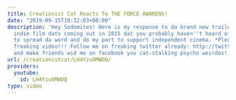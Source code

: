 ```yaml
---
title: Creationist Cat Reacts To THE FORCE AWAKENS!
date: "2019-09-15T10:32:03+08:00"
description: 'Hey Sodomites! Here is my response to da brand new trailer for a little
  indie film dats coming out in 2015 dat you probably haven''t heard of. Just trying
  to spread da word and do my part to support independent cinema. *Please SHARE* this
  freaking video!!! Follow me on freaking twitter already: http://twitter.com/#!/creationistcat
  and make friends wid me on facebook you cat-stalking psycho weirdos!!! https://www.facebook.com/creationistcat'
url: /creationistcat/LH4YzuOMWOQ/
providers:
  youtube:
    id: LH4YzuOMWOQ
type: video
---
```

